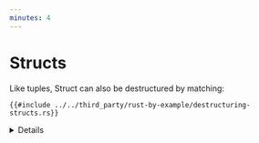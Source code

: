```yaml
---
minutes: 4
---
```


# Structs

Like tuples, Struct can also be destructured by matching:

```rust,editable
{{#include ../../third_party/rust-by-example/destructuring-structs.rs}}
```

<details>

- Change the literal values in `foo` to match with the other patterns.
- Add a new field to `Foo` and make changes to the pattern as needed.
- Try `match &foo` and check the type of captures. The pattern syntax remains
  the same, but the captures become shared references. This is
  [match ergonomics](https://rust-lang.github.io/rfcs/2005-match-ergonomics.html)
  and is often useful with `match self` when implementing methods on an enum.
  - The same effect occurs with `match &mut foo`: the captures become exclusive
    references.
- The distinction between a capture and a constant expression can be hard to
  spot. Try changing the `2` in the second arm to a variable, and see that it
  subtly doesn't work. Change it to a `const` and see it working again.

</details>
